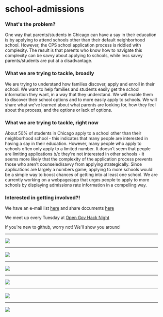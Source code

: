 school-admissions
=================

### What's the problem?
One way that parents/students in Chicago can have a say in their education is by applying to attend schools other than their default neighborhood school. However, the CPS school application process is riddled with complexity. The result is that parents who know how to navigate this complexity can be savvy about applying to schools, while less savvy parents/students are put at a disadvantage.

### What we are trying to tackle, broadly
We are trying to understand how families discover, apply and enroll in their school. We want to help families and students easily get the school information they want, in a way that they understand. We will enable them to discover their school options and to more easily apply to schools. We will share what we’ve learned about what parents are looking for, how they feel about the process, and the options or lack of options.

### What we are trying to tackle, right now
About 50% of students in Chicago apply to a school other than their neighborhood school - this indicates that many people are interested in having a say in their education. However, many people who apply to schools often only apply to a limited number. It doesn't seem that people are limiting applications b/c they're not interested in other schools - it seems more likely that the complexity of the application process prevents those who aren't counseled/savvy from applying strategically. Since applications are largely a numbers game, applying to more schools would be a simple way to boost chances of getting into at least one school. We are currently working on a webpage/app that urges people to apply to more schools by displaying admissions rate information in a compelling way.

### Interested in getting involved?!
We have an e-mail list [here](https://groups.google.com/forum/#!forum/cps-school-admissions) and share documents [here](https://drive.google.com/folderview?id=0BwPsV5HvDYoMaEVVRlFDUVV2ZEU&usp=sharing)

We meet up every Tuesday at [Open Gov Hack Night](http://opengovhacknight.org/)

If you're new to github, worry not! We'll show you around

---

<img src="https://docs.google.com/drawings/d/1HkDaOedilrC-B6oenq5NOjkKk-nJ8D5yY9A-v1OPx0k/pub?w=960&amp;h=720">

---

<img src="https://docs.google.com/drawings/d/1t8YRf9gZjgDL7mbPikXmByVhyNU2a90jqXNMySBGf5k/pub?w=960&amp;h=452">

---

<img src="https://docs.google.com/drawings/d/1DKjZyQbA2Vuw2sHjPPvBGZ4GG_izLLcS0UXuXBwC93c/pub?w=964&amp;h=588">

---

<img src="https://docs.google.com/drawings/d/1sakplkF-Bv3vTNVtUS7Yv2ySOwVyRf6-I5RqHqvfxlo/pub?w=960&amp;h=720">

---

<img src="https://docs.google.com/drawings/d/1sakplkF-Bv3vTNVtUS7Yv2ySOwVyRf6-I5RqHqvfxlo/pub?w=961&amp;h=583">

---

<img src="https://docs.google.com/drawings/d/1Rg3OrF28tLWnMae834BAjGbwmEo28ftWPRQSCegdcFQ/pub?w=960&amp;h=606">
